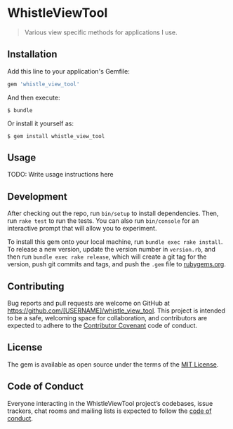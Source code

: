 # WhistleViewTool

>Various view specific methods for applications I use.

## Installation

Add this line to your application's Gemfile:

```ruby
gem 'whistle_view_tool'
```

And then execute:

    $ bundle

Or install it yourself as:

    $ gem install whistle_view_tool

## Usage

TODO: Write usage instructions here

## Development

After checking out the repo, run `bin/setup` to install dependencies. Then, run `rake test` to run the tests. You can also run `bin/console` for an interactive prompt that will allow you to experiment.

To install this gem onto your local machine, run `bundle exec rake install`. To release a new version, update the version number in `version.rb`, and then run `bundle exec rake release`, which will create a git tag for the version, push git commits and tags, and push the `.gem` file to [rubygems.org](https://rubygems.org).

## Contributing

Bug reports and pull requests are welcome on GitHub at https://github.com/[USERNAME]/whistle_view_tool. This project is intended to be a safe, welcoming space for collaboration, and contributors are expected to adhere to the [Contributor Covenant](http://contributor-covenant.org) code of conduct.

## License

The gem is available as open source under the terms of the [MIT License](https://opensource.org/licenses/MIT).

## Code of Conduct

Everyone interacting in the WhistleViewTool project’s codebases, issue trackers, chat rooms and mailing lists is expected to follow the [code of conduct](https://github.com/[USERNAME]/whistle_view_tool/blob/master/CODE_OF_CONDUCT.md).
